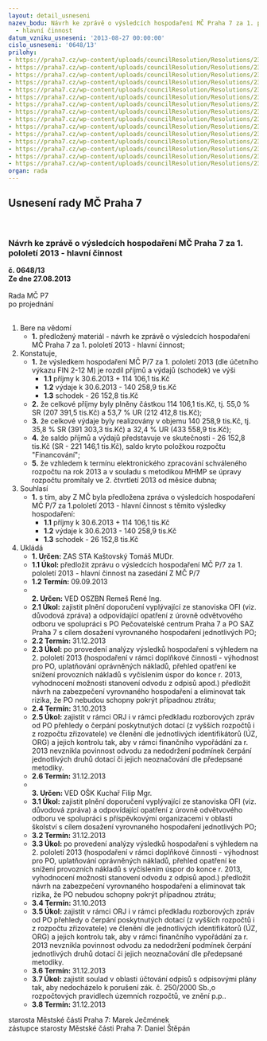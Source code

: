 ```yaml
---
layout: detail_usneseni
nazev_bodu: Návrh ke zprávě o výsledcích hospodaření MČ Praha 7 za 1. pololetí 2013
  - hlavní činnost
datum_vzniku_usneseni: '2013-08-27 00:00:00'
cislo_usneseni: '0648/13'
prilohy:
- https://praha7.cz/wp-content/uploads/councilResolution/Resolutions/23733/44-13-p1_duvod_zpr%c3%a1va.doc
- https://praha7.cz/wp-content/uploads/councilResolution/Resolutions/23733/44-13-p2_fondy_2_q_2013.doc
- https://praha7.cz/wp-content/uploads/councilResolution/Resolutions/23733/44-13-p3_koment%c3%a1%c5%99_k_inv_v%c3%bddaj%c5%afm_2_q_2013.doc
- https://praha7.cz/wp-content/uploads/councilResolution/Resolutions/23733/44-13-p4_v%c3%bdsledky_hospoda%c5%99en%c3%ad_po_za_1__pololet%c3%ad_2013_-_tabulka_dle_v%c3%bdkaz%c5%af.doc
- https://praha7.cz/wp-content/uploads/councilResolution/Resolutions/23733/44-13-p5_n%c3%a1vrh_rozbor_1_pol_2013_rozbor_po_mimo_%c5%a1kol.doc
- https://praha7.cz/wp-content/uploads/councilResolution/Resolutions/23733/44-13-p6_n%c3%a1vrh_rozbor_1_pol_2013_rozbor_po_-_%c5%a1kolstv%c3%ad.doc
- https://praha7.cz/wp-content/uploads/councilResolution/Resolutions/23733/44-13-p7_bilance%c4%8derven13ra.xls
- https://praha7.cz/wp-content/uploads/councilResolution/Resolutions/23733/44-13-p8_v%c3%bddaje%c4%8derven13.xls
- https://praha7.cz/wp-content/uploads/councilResolution/Resolutions/23733/44-13-p9_p%c5%99%c3%adjmy%c4%8derven2013.xls
- https://praha7.cz/wp-content/uploads/councilResolution/Resolutions/23733/44-13-p10_investice_-_2_q_2013_v%c4%8d._oif.xls
- https://praha7.cz/wp-content/uploads/councilResolution/Resolutions/23733/44-13-p11_zhodnocen%c3%ad_2_q_2013_-_koment%c3%a1%c5%99_o%c5%a1k_k__po_m%c5%a1_z%c5%a1.doc
- https://praha7.cz/wp-content/uploads/councilResolution/Resolutions/23733/44-13-p12_zhodnocen%c3%ad_2_q_2013_ks_-_kc.doc
- https://praha7.cz/wp-content/uploads/councilResolution/Resolutions/23733/44-13-p13_zhodnocen%c3%ad_2_q_2013_oszbn_-_pc.doc
- https://praha7.cz/wp-content/uploads/councilResolution/Resolutions/23733/44-13-p14_zhodnocen%c3%ad_2_q_2013_oszbn_-_saz.doc
- https://praha7.cz/wp-content/uploads/councilResolution/Resolutions/23733/44-13-zmc1.doc
organ: rada
---
```

<div id="ucUsn_pList" class="usn">
	<span><h2>Usnesení rady MČ Praha 7 </h2>
<br></span><div class="standBody">
<span><h3>Návrh ke zprávě o výsledcích hospodaření MČ Praha 7 za 1. pololetí 2013 - hlavní činnost</h3></span><div class="center">
		<strong>č. 0648/13</strong><br>
	</div>
<div class="center">
		<strong>Ze dne 27.08.2013</strong><br><br>
	</div>Rada MČ P7<br> po projednání<br><br><ol>
<li>Bere na vědomí<ul><li>
<strong>1.</strong> předložený materiál - návrh ke zprávě o výsledcích hospodaření MČ Praha 7 za  1. pololetí 2013 - hlavní činnost;</li></ul>
</li>
<li>Konstatuje,<ul>
<li>
<strong>1.</strong> že  výsledkem hospodaření MČ P/7 za 1. pololetí 2013 (dle účetního výkazu FIN 2-12 M) je rozdíl příjmů a výdajů (schodek) ve výši <ul>
<li>
<strong>1.1</strong> příjmy k 30.6.2013             +  114 106,1 tis.Kč</li>
<li>
<strong>1.2</strong> výdaje k 30.6.2013              -  140 258,9 tis.Kč</li>
<li>
<strong>1.3</strong> schodek                                -   26 152,8 tis.Kč</li>
</ul>
</li>
<li>
<strong>2.</strong> že celkové příjmy byly plněny částkou  114 106,1 tis.Kč, tj. 55,0 %  SR  (207 391,5 tis.Kč) a 53,7 % UR (212 412,8 tis.Kč);</li>
<li>
<strong>3.</strong> že celkové výdaje byly realizovány v objemu 140 258,9 tis.Kč, tj. 35,8  % SR  (391 303,3 tis.Kč) a 32,4 % UR (433 558,9 tis.Kč);</li>
<li>
<strong>4.</strong> že saldo příjmů a výdajů  představuje ve skutečnosti  - 26 152,8 tis.Kč  (SR - 221 146,1 tis.Kč), saldo kryto položkou rozpočtu "Financování";</li>
<li>
<strong>5.</strong> že vzhledem  k  termínu elektronického zpracování schváleného rozpočtu na rok 2013 a v souladu s  metodikou  MHMP se úpravy rozpočtu promítaly ve  2. čtvrtletí 2013 od měsíce dubna;</li>
</ul>
</li>
<li>Souhlasí<ul><li>
<strong>1.</strong> s  tím, aby Z MČ byla předložena zpráva o výsledcích hospodaření MČ P/7 za  1.pololetí 2013 - hlavní činnost s těmito výsledky hospodaření:<ul>
<li>
<strong>1.1</strong> příjmy k 30.6.2013                      + 114 106,1 tis.Kč</li>
<li>
<strong>1.2</strong> výdaje k 30.6.2013                      -  140 258,9 tis.Kč</li>
<li>
<strong>1.3</strong> schodek                                        -   26 152,8 tis.Kč</li>
</ul>
</li></ul>
</li>
<li>Ukládá<ul>
<li>
<strong>1. Určen: </strong>ZAS STA Kaštovský Tomáš MUDr.</li>
<li>
<strong>1.1 Úkol: </strong>předložit zprávu o výsledcích hospodaření MČ P/7 za 1. pololetí 2013 - hlavní činnost na zasedání Z MČ P/7</li>
<li>
<strong>1.2 Termín: </strong>09.09.2013</li>
<li>
<strong><br>2. Určen: </strong>VED OSZBN Remeš René Ing.</li>
<li>
<strong>2.1 Úkol: </strong>zajistit plnění doporučení vyplývající ze stanoviska OFI (viz. důvodová zpráva) a odpovídající opatření z úrovně odvětvového odboru ve spolupráci s PO Pečovatelské centrum Praha 7 a PO SAZ Praha 7 s cílem dosažení vyrovnaného hospodaření jednotlivých PO;     </li>
<li>
<strong>2.2 Termín: </strong>31.12.2013</li>
<li>
<strong>2.3 Úkol: </strong>po provedení analýzy výsledků hospodaření s výhledem na 2. pololetí 2013 (hospodaření v rámci doplňkové činnosti - výhodnost pro PO, uplatňování oprávněných nákladů, přehled opatření ke snížení provozních nákladů s vyčíslením úspor do konce r. 2013, vyhodnocení možnosti stanovení odvodu z odpisů apod.) předložit návrh na zabezpečení vyrovnaného hospodaření a eliminovat tak rizika, že PO nebudou schopny pokrýt případnou ztrátu;</li>
<li>
<strong>2.4 Termín: </strong>31.10.2013</li>
<li>
<strong>2.5 Úkol: </strong>zajistit v rámci ORJ i v rámci předkladu rozborových zpráv od PO přehledy o čerpání poskytnutých dotací (z vyšších rozpočtů i z rozpočtu zřizovatele)  ve členění dle jednotlivých identifikátorů (ÚZ, ORG) a jejich kontrolu tak, aby v rámci finančního vypořádání za r. 2013 nevznikla povinnost odvodu za nedodržení podmínek čerpání jednotlivých druhů dotací či jejich neoznačování dle předepsané metodiky. </li>
<li>
<strong>2.6 Termín: </strong>31.12.2013</li>
<li>
<strong><br>3. Určen: </strong>VED OŠK Kuchař Filip Mgr.</li>
<li>
<strong>3.1 Úkol: </strong>zajistit plnění doporučení vyplývající ze stanoviska OFI (viz. důvodová zpráva) a odpovídající opatření z úrovně odvětvového odboru ve spolupráci s příspěvkovými organizacemi v oblasti školství s cílem dosažení vyrovnaného hospodaření jednotlivých PO;</li>
<li>
<strong>3.2 Termín: </strong>31.12.2013</li>
<li>
<strong>3.3 Úkol: </strong>po provedení analýzy výsledků hospodaření s výhledem na 2. pololetí 2013 (hospodaření v rámci doplňkové činnosti - výhodnost pro PO, uplatňování oprávněných nákladů, přehled opatření ke snížení provozních nákladů s vyčíslením úspor do konce r. 2013, vyhodnocení možnosti stanovení odvodu z odpisů apod.) předložit návrh na zabezpečení vyrovnaného hospodaření a eliminovat tak rizika, že PO nebudou schopny pokrýt případnou ztrátu;</li>
<li>
<strong>3.4 Termín: </strong>31.10.2013</li>
<li>
<strong>3.5 Úkol: </strong>zajistit v rámci ORJ i v rámci předkladu rozborových zpráv od PO přehledy o čerpání poskytnutých dotací (z vyšších rozpočtů i z rozpočtu zřizovatele)  ve členění dle jednotlivých identifikátorů (ÚZ, ORG) a jejich kontrolu tak, aby v rámci finančního vypořádání za r. 2013 nevznikla povinnost odvodu za nedodržení podmínek čerpání jednotlivých druhů dotací či jejich neoznačování dle předepsané metodiky. </li>
<li>
<strong>3.6 Termín: </strong>31.12.2013</li>
<li>
<strong>3.7 Úkol: </strong>zajistit  soulad v oblasti účtování odpisů s odpisovými plány tak, aby nedocházelo k porušení zák.  č. 250/2000 Sb.,o rozpočtových pravidlech územních rozpočtů,  ve znění p.p..</li>
<li>
<strong>3.8 Termín: </strong>31.12.2013</li>
</ul>
</li>
</ol>starosta Městské části Praha 7: Marek Ječmének<br>zástupce starosty Městské části Praha 7: Daniel Štěpán 
</div>
</div>
